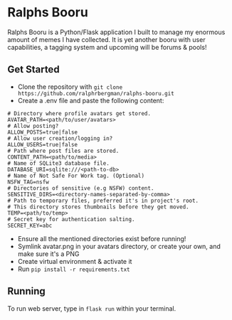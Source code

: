 # Ralphs Booru

Ralphs Booru is a Python/Flask application I built to manage my enormous amount of memes I have collected. It is yet another booru with user capabilities, a tagging system and upcoming will be forums & pools!

## Get Started
- Clone the repository with `git clone https://github.com/ralphrbergman/ralphs-booru.git`
- Create a .env file and paste the following content:
```
# Directory where profile avatars get stored.
AVATAR_PATH=<path/to/user/avatars>
# Allow posting?
ALLOW_POSTS=true|false
# Allow user creation/logging in?
ALLOW_USERS=true|false
# Path where post files are stored.
CONTENT_PATH=<path/to/media>
# Name of SQLite3 database file.
DATABASE_URI=sqlite:///<path-to-db>
# Name of Not Safe For Work tag. (Optional)
NSFW_TAG=nsfw
# Directories of sensitive (e.g NSFW) content.
SENSITIVE_DIRS=<directory-names-separated-by-comma>
# Path to temporary files, preferred it's in project's root.
# This directory stores thumbnails before they get moved.
TEMP=<path/to/temp>
# Secret key for authentication salting.
SECRET_KEY=abc
```
- Ensure all the mentioned directories exist before running!
- Symlink avatar.png in your avatars directory, or create your own, and make sure it's a PNG
- Create virtual environment & activate it
- Run `pip install -r requirements.txt`

## Running
To run web server, type in `flask run` within your terminal.
